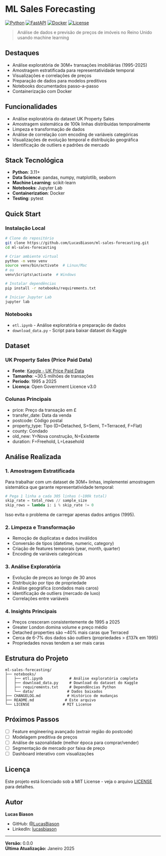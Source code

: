 # ML Sales Forecasting

[![Python](https://img.shields.io/badge/Python-3.11+-blue.svg)](https://python.org)
[![FastAPI](https://img.shields.io/badge/FastAPI-Latest-green.svg)](https://fastapi.tiangolo.com)
[![Docker](https://img.shields.io/badge/Docker-Ready-blue.svg)](Dockerfile)
[![License](https://img.shields.io/badge/License-MIT-yellow.svg)](LICENSE)

> Análise de dados e previsão de preços de imóveis no Reino Unido usando machine learning

## Destaques

- Análise exploratória de 30M+ transações imobiliárias (1995-2025)
- Amostragem estratificada para representatividade temporal
- Visualizações e correlações de preços
- Preparação de dados para modelos preditivos
- Notebooks documentados passo-a-passo
- Containerização com Docker

## Funcionalidades

- Análise exploratória do dataset UK Property Sales
- Amostragem sistemática de 100k linhas distribuídas temporalmente
- Limpeza e transformação de dados
- Análise de correlação com encoding de variáveis categóricas
- Visualizações de evolução temporal e distribuição geográfica
- Identificação de outliers e padrões de mercado

## Stack Tecnológica

- **Python**: 3.11+
- **Data Science**: pandas, numpy, matplotlib, seaborn
- **Machine Learning**: scikit-learn
- **Notebooks**: Jupyter Lab
- **Containerization**: Docker
- **Testing**: pytest

## Quick Start

### Instalação Local

```bash
# Clone do repositório
git clone https://github.com/LucasBiason/ml-sales-forecasting.git
cd ml-sales-forecasting

# Criar ambiente virtual
python -m venv venv
source venv/bin/activate  # Linux/Mac
# ou
venv\Scripts\activate  # Windows

# Instalar dependências
pip install -r notebooks/requirements.txt

# Iniciar Jupyter Lab
jupyter lab
```

### Notebooks

- `etl.ipynb` - Análise exploratória e preparação de dados
- `download_data.py` - Script para baixar dataset do Kaggle

## Dataset

### UK Property Sales (Price Paid Data)

- **Fonte**: [Kaggle - UK Price Paid Data](https://www.kaggle.com/datasets/lorentzyeung/price-paid-data-202304)
- **Tamanho**: ~30.5 milhões de transações
- **Período**: 1995 a 2025
- **Licença**: Open Government Licence v3.0

### Colunas Principais

- price: Preço da transação em £
- transfer_date: Data da venda
- postcode: Código postal
- property_type: Tipo (D=Detached, S=Semi, T=Terraced, F=Flat)
- county: Condado
- old_new: Y=Nova construção, N=Existente
- duration: F=Freehold, L=Leasehold

## Análise Realizada

### 1. Amostragem Estratificada

Para trabalhar com um dataset de 30M+ linhas, implementei amostragem sistemática que garante representatividade temporal:

```python
# Pega 1 linha a cada 305 linhas (~100k total)
skip_rate = total_rows // sample_size
skip_rows = lambda i: i % skip_rate != 0
```

Isso evita o problema de carregar apenas dados antigos (1995).

### 2. Limpeza e Transformação

- Remoção de duplicatas e dados inválidos
- Conversão de tipos (datetime, numeric, category)
- Criação de features temporais (year, month, quarter)
- Encoding de variáveis categóricas

### 3. Análise Exploratória

- Evolução de preços ao longo de 30 anos
- Distribuição por tipo de propriedade
- Análise geográfica (condados mais caros)
- Identificação de outliers (mercado de luxo)
- Correlações entre variáveis

### 4. Insights Principais

- Preços cresceram consistentemente de 1995 a 2025
- Greater London domina volume e preço médio
- Detached properties são ~40% mais caras que Terraced
- Cerca de 6-7% dos dados são outliers (propriedades > £137k em 1995)
- Propriedades novas tendem a ser mais caras

## Estrutura do Projeto

```
ml-sales-forecasting/
├── notebooks/
│   ├── etl.ipynb            # Análise exploratória completa
│   ├── download_data.py     # Download do dataset do Kaggle
│   ├── requirements.txt     # Dependências Python
│   └── data/               # Dados baixados
├── CHANGELOG.md            # Histórico de mudanças
├── README.md              # Este arquivo
└── LICENSE               # MIT License
```

## Próximos Passos

- [ ] Feature engineering avançado (extrair região do postcode)
- [ ] Modelagem preditiva de preços
- [ ] Análise de sazonalidade (melhor época para comprar/vender)
- [ ] Segmentação de mercado por faixa de preço
- [ ] Dashboard interativo com visualizações

## Licença

Este projeto está licenciado sob a MIT License - veja o arquivo [LICENSE](LICENSE) para detalhes.

## Autor

**Lucas Biason**
- GitHub: [@LucasBiason](https://github.com/LucasBiason)
- LinkedIn: [lucasbiason](https://linkedin.com/in/lucasbiason)

---

**Versão:** 0.0.0  
**Última Atualização:** Janeiro 2025
